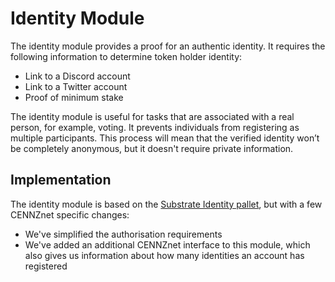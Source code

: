 # Identity Module

The identity module provides a proof for an authentic identity. It requires the following information to determine token holder identity:

* Link to a Discord account
* Link to a Twitter account
* Proof of minimum stake

The identity module is useful for tasks that are associated with a real person, for example, voting. It prevents individuals from registering as multiple participants. This process will mean that the verified identity won’t be completely anonymous, but it doesn't require private information.

## Implementation

The identity module is based on the [Substrate Identity pallet](https://docs.substrate.io/rustdocs/latest/pallet_identity/index.html), but with a few CENNZnet specific changes:

* We've simplified the authorisation requirements
* We've added an additional CENNZnet interface to this module, which also gives us information about how many identities an account has registered

